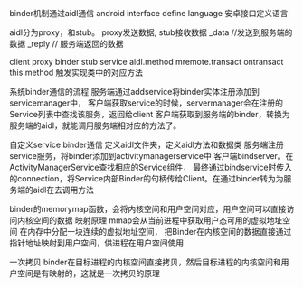 binder机制通过aidl通信
android interface define language
安卓接口定义语言

aidl分为proxy，和stub。
proxy发送数据,
stub接收数据
_data  //发送到服务端的数据 
_reply // 服务端返回的数据

client                proxy                binder           stub           service
aidl.method       mremote.transact       ontransact		 this.method  	 触发实现类中的对应方法

系统binder通信的流程
服务端通过addservice将binder实体注册添加到servicemanager中，
客户端获取service的时候，servermanager会在注册的Service列表中查找该服务，返回给client
客户端获取到服务端的binder，转换为服务端的aidl，就能调用服务端相对应的方法了。

自定义service binder通信
定义aidl文件夹，定义aidl方法和数据类
服务端注册service服务，将binder添加到activitymanagerservice中
客户端bindserver。在ActivityManagerService查找相应的Service组件，
最终通过bindservice时传入的connection，将Service内部Binder的句柄传给Client。在通过binder转为为服务端的aidl在去调用方法


binder的memorymap函数，会将内核空间和用户空间对应，用户空间可以直接访问内核空间的数据
 映射原理
 mmap会从当前进程中获取用户态可用的虚拟地址空间
 在内存中分配一块连续的虚拟地址空间，
 把Binder在内核空间的数据直接通过指针地址映射到用户空间，供进程在用户空间使用

 一次拷贝
 binder在目标进程的内核空间直接拷贝，然后目标进程的内核空间和用户空间是有映射的，这就是一次拷贝的原理


